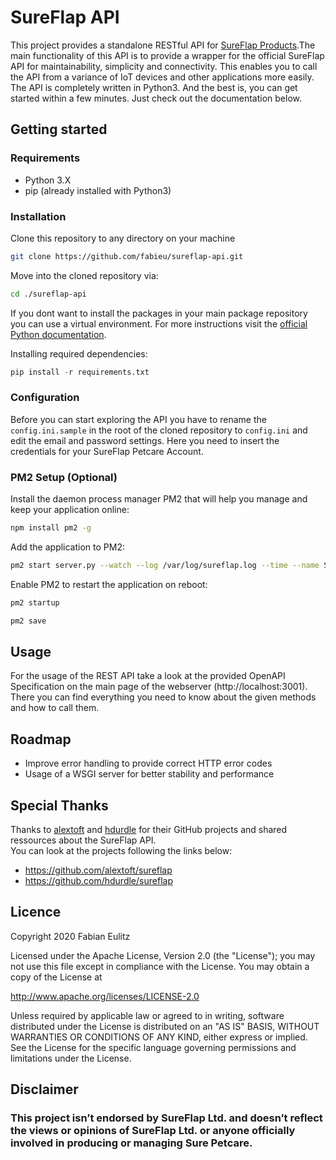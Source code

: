 # SureFlap API
This project provides a standalone RESTful API for [SureFlap Products](https://www.surepetcare.com/en-gb).The main functionality of this API is to provide a wrapper for the official SureFlap API for maintainability, simplicity and connectivity. This enables you to call the API from a variance of IoT devices and other applications more easily. The API is completely written in Python3. And the best is, you can get started within a few minutes. Just check out the documentation below.

## Getting started

### Requirements
- Python 3.X
- pip (already installed with Python3)

### Installation

Clone this repository to any directory on your machine

```bash
git clone https://github.com/fabieu/sureflap-api.git
```

Move into the cloned repository via:

```bash
cd ./sureflap-api
```

If you dont want to install the packages in your main package repository you can use a virtual environment. For more instructions visit the [official Python documentation](https://packaging.python.org/guides/installing-using-pip-and-virtual-environments/).

Installing required dependencies:

```python
pip install -r requirements.txt
```

### Configuration

Before you can start exploring the API you have to rename the `config.ini.sample` in the root of the cloned repository to `config.ini` and edit the email and password settings. Here you need to insert the credentials for your SureFlap Petcare Account.

### PM2 Setup (Optional)

Install the daemon process manager PM2 that will help you manage and keep your application online:

```bash
npm install pm2 -g
```

Add the application to PM2:

```bash
pm2 start server.py --watch --log /var/log/sureflap.log --time --name SureFlap
```

Enable PM2 to restart the application on reboot:

```bash
pm2 startup

pm2 save
```

## Usage

For the usage of the REST API take a look at the provided OpenAPI Specification on the main page of the webserver (http://localhost:3001). There you can find everything you need to know about the given methods and how to call them.

## Roadmap

- Improve error handling to provide correct HTTP error codes
- Usage of a WSGI server for better stability and performance

## Special Thanks

Thanks to [alextoft](https://github.com/alextoft) and [hdurdle](https://github.com/hdurdle) for their GitHub projects and shared ressources about the SureFlap API.  
You can look at the projects following the links below:

- https://github.com/alextoft/sureflap
- https://github.com/hdurdle/sureflap

## Licence

Copyright 2020 Fabian Eulitz

Licensed under the Apache License, Version 2.0 (the "License");
you may not use this file except in compliance with the License.
You may obtain a copy of the License at

http://www.apache.org/licenses/LICENSE-2.0

Unless required by applicable law or agreed to in writing, software
distributed under the License is distributed on an "AS IS" BASIS,
WITHOUT WARRANTIES OR CONDITIONS OF ANY KIND, either express or implied.
See the License for the specific language governing permissions and
limitations under the License.

## Disclaimer

### This project isn’t endorsed by SureFlap Ltd. and doesn’t reflect the views or opinions of SureFlap Ltd. or anyone officially involved in producing or managing Sure Petcare.
